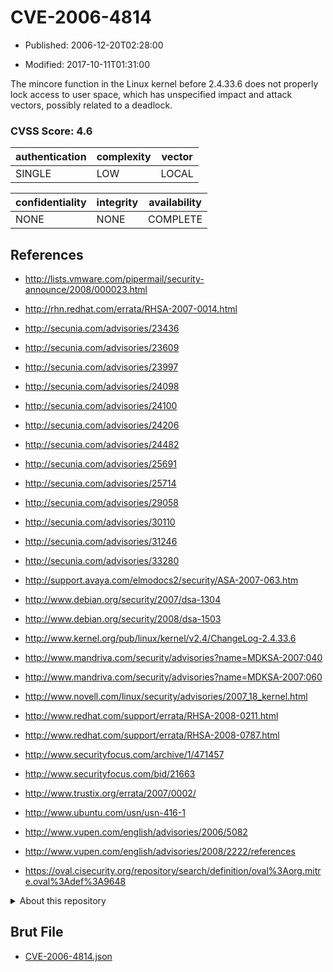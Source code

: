 # CVE-2006-4814

- Published: 2006-12-20T02:28:00

- Modified: 2017-10-11T01:31:00

The mincore function in the Linux kernel before 2.4.33.6 does not properly lock access to user space, which has unspecified impact and attack vectors, possibly related to a deadlock.

### CVSS Score: **4.6**

| authentication | complexity | vector |
| --- | --- | --- |
| SINGLE | LOW | LOCAL |

| confidentiality | integrity | availability |
| --- | --- | --- |
| NONE | NONE | COMPLETE |

## References

* http://lists.vmware.com/pipermail/security-announce/2008/000023.html

* http://rhn.redhat.com/errata/RHSA-2007-0014.html

* http://secunia.com/advisories/23436

* http://secunia.com/advisories/23609

* http://secunia.com/advisories/23997

* http://secunia.com/advisories/24098

* http://secunia.com/advisories/24100

* http://secunia.com/advisories/24206

* http://secunia.com/advisories/24482

* http://secunia.com/advisories/25691

* http://secunia.com/advisories/25714

* http://secunia.com/advisories/29058

* http://secunia.com/advisories/30110

* http://secunia.com/advisories/31246

* http://secunia.com/advisories/33280

* http://support.avaya.com/elmodocs2/security/ASA-2007-063.htm

* http://www.debian.org/security/2007/dsa-1304

* http://www.debian.org/security/2008/dsa-1503

* http://www.kernel.org/pub/linux/kernel/v2.4/ChangeLog-2.4.33.6

* http://www.mandriva.com/security/advisories?name=MDKSA-2007:040

* http://www.mandriva.com/security/advisories?name=MDKSA-2007:060

* http://www.novell.com/linux/security/advisories/2007_18_kernel.html

* http://www.redhat.com/support/errata/RHSA-2008-0211.html

* http://www.redhat.com/support/errata/RHSA-2008-0787.html

* http://www.securityfocus.com/archive/1/471457

* http://www.securityfocus.com/bid/21663

* http://www.trustix.org/errata/2007/0002/

* http://www.ubuntu.com/usn/usn-416-1

* http://www.vupen.com/english/advisories/2006/5082

* http://www.vupen.com/english/advisories/2008/2222/references

* https://oval.cisecurity.org/repository/search/definition/oval%3Aorg.mitre.oval%3Adef%3A9648

<details>
<summary>About this repository</summary> 

  This repository is part of the project [Live Hack CVE](https://github.com/Live-Hack-CVE). Main website can be found [www.live-hack.org](https://www.live-hack.org) 
  
  Made by [Sn0wAlice](https://github.com/Sn0wAlice) for the people that care about security and need to have a feed of the latest CVEs. Hope you enjoy it, don't forget to star the repo and follow me on [Twitter](https://twitter.com/Sn0wAlice) and [Github](https://github.com/Sn0wAlice). And that is my [personnal website](https://www.alice-snow.me/)

  - [Home Page](https://github.com/Live-Hack-CVE)
  - [Framework](https://github.com/Live-Hack-CVE/cve-framework)
  - [CVE database](https://github.com/Live-Hack-CVE/full_database)
  - [Changelog](https://github.com/Live-Hack-CVE/Changelog)
</details>

## Brut File

* [CVE-2006-4814.json](https://raw.githubusercontent.com/Live-Hack-CVE/full_database/main/cves/2006/CVE-2006-4814.json)


